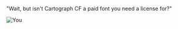 "Wait, but isn't Cartograph CF a paid font you need a license for?"

![You](https://c.tenor.com/Mxgk7rxrzq8AAAAC/lithiumare-kiracord.gif)
